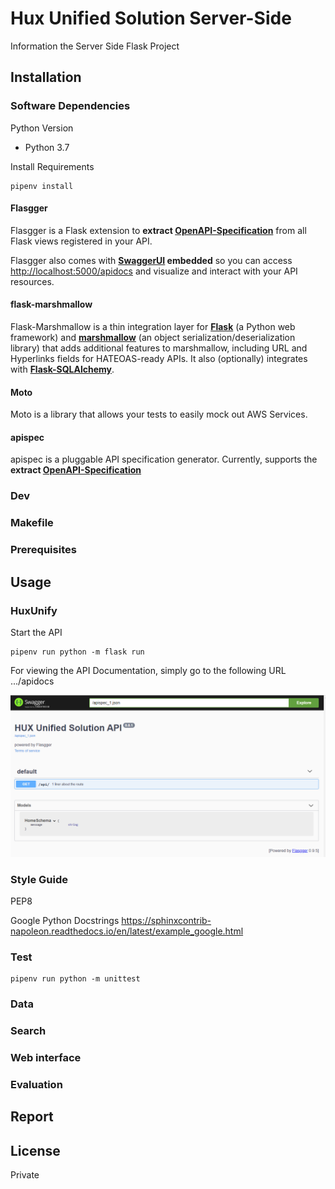 # Hux Unified Solution Server-Side

Information the Server Side Flask Project

## Installation

### Software Dependencies

Python Version
* Python 3.7

Install Requirements
```
pipenv install
```

#### Flasgger
Flasgger is a Flask extension to **extract [OpenAPI-Specification](https://github.com/OAI/OpenAPI-Specification/blob/master/versions/2.0.md#operation-object)** 
from all Flask views registered in your API.

Flasgger also comes with **[SwaggerUI](http://swagger.io/swagger-ui/) embedded** so you can access [http://localhost:5000/apidocs](localhost:5000/apidocs) 
and visualize and interact with your API resources.

#### flask-marshmallow

Flask-Marshmallow is a thin integration layer for **[Flask](http://flask.pocoo.org/)** (a Python web framework) 
and **[marshmallow](http://marshmallow.readthedocs.io/)** (an object serialization/deserialization library) 
that adds additional features to marshmallow, including URL and Hyperlinks fields for HATEOAS-ready APIs. 
It also (optionally) integrates with **[Flask-SQLAlchemy](http://marshmallow.readthedocs.io/)**.

#### Moto
Moto is a library that allows your tests to easily mock out AWS Services.

#### apispec

apispec is a pluggable API specification generator. Currently, supports the **extract [OpenAPI-Specification](https://github.com/OAI/OpenAPI-Specification/blob/master/versions/2.0.md#operation-object)**

### Dev


### Makefile


### Prerequisites

## Usage

### HuxUnify

Start the API
```
pipenv run python -m flask run
```

For viewing the API Documentation, simply go to the following URL
.../apidocs

![apidocs.png](apidocs.png)

### Style Guide
PEP8

Google Python Docstrings
https://sphinxcontrib-napoleon.readthedocs.io/en/latest/example_google.html

### Test
```
pipenv run python -m unittest
```


### Data

### Search

### Web interface

### Evaluation

[comment]: <> (You will need assessments log file, obtained from server.  )

## Report

## License

Private